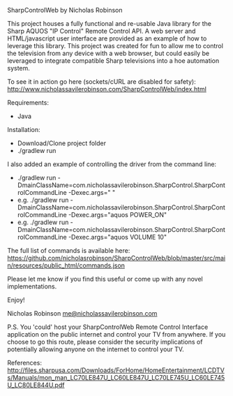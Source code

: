 SharpControlWeb by Nicholas Robinson

This project houses a fully functional and re-usable Java library for the Sharp AQUOS "IP Control" Remote Control API. A web server and HTML/javascript user interface are provided as an example of how to leverage this library. This project was created for fun to allow me to control the television from any device with a web browser, but could easily be leveraged to integrate compatible Sharp televisions into a hoe automation system.

To see it in action go here (sockets/cURL are disabled for safety):
http://www.nicholassavilerobinson.com/SharpControlWeb/index.html

Requirements:
- Java

Installation:
- Download/Clone project folder
- ./gradlew run

I also added an example of controlling the driver from the command line:
- ./gradlew run -DmainClassName=com.nicholassavilerobinson.SharpControl.SharpControlCommandLine -Dexec.args="<SERVER> <COMMAND>"
- e.g. ./gradlew run -DmainClassName=com.nicholassavilerobinson.SharpControl.SharpControlCommandLine -Dexec.args="aquos POWER_ON"
- e.g. ./gradlew run -DmainClassName=com.nicholassavilerobinson.SharpControl.SharpControlCommandLine -Dexec.args="aquos VOLUME 10"

The full list of commands is available here:
https://github.com/nicholasrobinson/SharpControlWeb/blob/master/src/main/resources/public_html/commands.json

Please let me know if you find this useful or come up with any novel implementations.

Enjoy!

Nicholas Robinson
me@nicholassavilerobinson.com

P.S. You 'could' host your SharpControlWeb Remote Control Interface application on the public internet and control your TV from anywhere. If you choose to go this route, please consider the security implications of potentially allowing anyone on the internet to control your TV.

References:
http://files.sharpusa.com/Downloads/ForHome/HomeEntertainment/LCDTVs/Manuals/mon_man_LC70LE847U_LC60LE847U_LC70LE745U_LC60LE745U_LC80LE844U.pdf